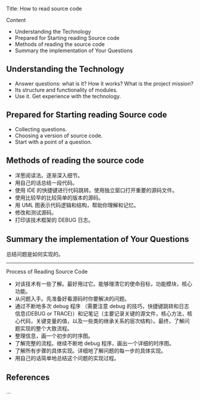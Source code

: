 Title: How to read source code

Content

- Understanding the Technology
- Prepared for Starting reading Source code
- Methods of reading the source code
- Summary the implementation of Your Questions

## Understanding the Technology

- Answer questions: what is it? How it works? What is the project mission?
- Its structure and functionality of modules.
- Use it. Get experience with the technology.

## Prepared for Starting reading Source code

- Collecting questions.
- Choosing a version of source code.
- Start with a point of a question.

## Methods of reading the source code

- 洋葱阅读法。逐渐深入细节。
- 用自己的话总结一段代码。
- 使用 IDE 的快捷键进行代码跳转。使用独立窗口打开重要的源码文件。
- 使用比较早的比较简单的版本的源码。
- 用 UML 图表示代码逻辑和结构，帮助你理解和记忆。
- 修改和测试源码。
- 打印该技术框架的 DEBUG 日志。

## Summary the implementation of Your Questions

总结问题是如何实现的。

---

Process of Reading Source Code

- 对该技术有一些了解。最好用过它。能够理清它的使命目标，功能模块，核心功能。
- 从问题入手。先准备好看源码时你要解决的问题。
- 通过不断地多次 debug 程序 （需要注意 debug 的技巧，快捷键跳转和日志信息(DEBUG or TRACE)）和记笔记（主要记录关键的源文件，核心方法，核心代码，关键变量的值，以及一些类的继承关系的层次结构）。最终，了解问题实现的整个大致流程。
- 整理信息，画一个初步的时序图。
- 了解完整的流程。继续不断地 debug 程序，画出一个详细的时序图。
- 了解所有步骤的具体实现。详细地了解问题的每一步的具体实现。
- 用自己的话简单地总结这个问题的实现过程。



## References

...